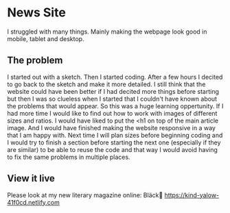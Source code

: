 # News Site

I struggled with many things. Mainly making the webpage look good in mobile, tablet and desktop. 

## The problem

I started out with a sketch. Then I started coding. After a few hours I decited to go back to the sketch and make it more detailed. I still think that the website could have been better if I had decited more things before starting but then I was so clueless when I started that I couldn't have known about the problems that would appear. So this was a huge learning oppertunity. 
If I had more time I would like to find out how to work with images of different sizes and ratios. I would have liked to put the <h1 on top of the main article image. And I would have finished making the website responsive in a way that I am happy with. 
Next time I will plan sizes before beginning coding and I would try to finish a section before starting the next one (especially if they are similar) to be able to reuse the code and that way I would avoid having to fix the same problems in multiple places. 

## View it live

Please look at my new literary magazine online: Bläck🖤
https://kind-yalow-41f0cd.netlify.com
